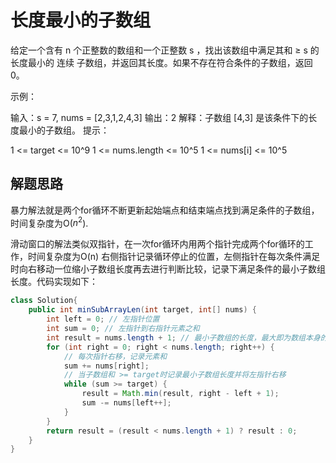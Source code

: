 # 长度最小的子数组

给定一个含有 n 个正整数的数组和一个正整数 s ，找出该数组中满足其和 ≥ s 的长度最小的 连续 子数组，并返回其长度。如果不存在符合条件的子数组，返回 0。

示例：

输入：s = 7, nums = [2,3,1,2,4,3]
输出：2
解释：子数组 [4,3] 是该条件下的长度最小的子数组。
提示：

1 <= target <= 10^9
1 <= nums.length <= 10^5
1 <= nums[i] <= 10^5

## 解题思路

暴力解法就是两个for循环不断更新起始端点和结束端点找到满足条件的子数组，时间复杂度为O($n^2$).

滑动窗口的解法类似双指针，在一次for循环内用两个指针完成两个for循环的工作，时间复杂度为O(n) 右侧指针记录循环停止的位置，左侧指针在每次条件满足时向右移动一位缩小子数组长度再去进行判断比较，记录下满足条件的最小子数组长度。代码实现如下：

```java
class Solution{
    public int minSubArrayLen(int target, int[] nums) {
        int left = 0; // 左指针位置
        int sum = 0; // 左指针到右指针元素之和
        int result = nums.length + 1; // 最小子数组的长度，最大即为数组本身的长度故设为 length + 1
        for (int right = 0; right < nums.length; right++) {
            // 每次指针右移，记录元素和
            sum += nums[right];
            // 当子数组和 >= target时记录最小子数组长度并将左指针右移
            while (sum >= target) {
                result = Math.min(result, right - left + 1);
                sum -= nums[left++];
            }
        }
        return result = (result < nums.length + 1) ? result : 0;
    }
}
```
